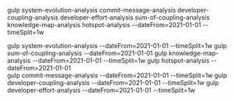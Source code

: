 gulp system-evolution-analysis commit-message-analysis developer-coupling-analysis developer-effort-analysis sum-of-coupling-analysis knowledge-map-analysis hotspot-analysis   --dateFrom=2021-01-01 --timeSplit=1w

gulp system-evolution-analysis --dateFrom=2021-01-01 --timeSplit=1w
gulp sum-of-coupling-analysis --dateFrom=2021-01-01 
gulp knowledge-map-analysis --dateFrom=2021-01-01 --timeSplit=1w
gulp hotspot-analysis --dateFrom=2021-01-01   
gulp commit-message-analysis --dateFrom=2021-01-01 --timeSplit=1w
gulp developer-coupling-analysis --dateFrom=2021-01-01 --timeSplit=1w
gulp developer-effort-analysis --dateFrom=2021-01-01 --timeSplit=1w




